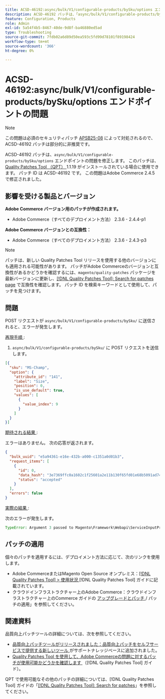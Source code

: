 ```yaml
---
title: ACSD-46192:async/bulk/V1/configurable-products/bySku/options エンドポイントの問題
description: ACSD-46192 パッチは、「async/bulk/V1/configurable-products/bySku/options」エンドポイントの問題を修正します。 このパッチは、[Quality Patches Tool （QPT） ] （https://experienceleague.adobe.com/ja/docs/commerce-operations/tools/quality-patches-tool/quality-patches-tool-to-self-serve-quality-patches） 1.1.19 がインストールされている場合に利用できます。 パッチ ID は ACSD-46192 です。 この問題はAdobe Commerce 2.4.5 で修正されました。
feature: Configuration, Products
role: Admin
exl-id: 5a54f4b5-8467-40de-9d8f-ba46880ed5ad
type: Troubleshooting
source-git-commit: 7fdb02a6d89d50ea593c5fd99d78101f89198424
workflow-type: tm+mt
source-wordcount: '366'
ht-degree: 0%

---
```


# ACSD-46192:async/bulk/V1/configurable-products/bySku/options エンドポイントの問題

>[!NOTE]
>
>この問題は必須のセキュリティパッチ [APSB25-08](https://experienceleague.adobe.com/ja/docs/commerce-knowledge-base/kb/troubleshooting/known-issues-patches-attached/security-update-available-for-adobe-commerce-apsb25-08) によって対処されるので、ACSD-46192 パッチは部分的に非推奨です。

ACSD-46192 パッチは、`async/bulk/V1/configurable-products/bySku/options` エンドポイントの問題を修正します。 このパッチは、[Quality Patches Tool （QPT） ](https://experienceleague.adobe.com/ja/docs/commerce-operations/tools/quality-patches-tool/quality-patches-tool-to-self-serve-quality-patches)1.1.19 がインストールされている場合に使用できます。 パッチ ID は ACSD-46192 です。 この問題はAdobe Commerce 2.4.5 で修正されました。

## 影響を受ける製品とバージョン

**Adobe Commerce バージョン用のパッチが作成されます。**

* Adobe Commerce（すべてのデプロイメント方法） 2.3.6 - 2.4.4-p1

**Adobe Commerce バージョンとの互換性：**

* Adobe Commerce（すべてのデプロイメント方法） 2.3.6 - 2.4.3-p3

>[!NOTE]
>
>パッチは、新しい Quality Patches Tool リリースを使用する他のバージョンにも適用される可能性があります。 パッチがAdobe Commerceのバージョンと互換性があるかどうかを確認するには、`magento/quality-patches` パッケージを最新バージョンに更新し、[[!DNL Quality Patches Tool]: Search for patches page](https://experienceleague.adobe.com/ja/docs/commerce-operations/tools/quality-patches-tool/quality-patches-tool-to-self-serve-quality-patches) で互換性を確認します。 パッチ ID を検索キーワードとして使用して、パッチを見つけます。

## 問題

POST リクエストが `async/bulk/V1/configurable-products/bySku/` に送信されると、エラーが発生します。

<u> 再現手順 </u>:

1. `async/bulk/V1/configurable-products/bySku/` に POST リクエストを送信します。

```JSON
[{
  "sku": "MS-Champ",
  "option": {
    "attribute_id": "141",
    "label": "Size",
    "position": 0,
    "is_use_default": true,
    "values": [
      {
        "value_index": 9
      }
    ]
  }
}]
```

<u> 期待される結果 </u>:

エラーはありません。 次の応答が返されます。

```JSON
{
  "bulk_uuid": "e5a94361-e16e-432b-a000-c1351a0d01b3",
  "request_items": [
    {
      "id": 0,
      "data_hash": "3e7369ffc0a1602c1f25601a2e11b130f65fd01e68b5091ad746d0cac5b7f35d",
      "status": "accepted"
    }
  ],
  "errors": false
}
```

<u> 実際の結果 </u>:

次のエラーが発生します。

```PHP
TypeError: Argument 3 passed to Magento\Framework\Webapi\ServiceInputProcessor::process() must be of the type array, string given, called in /var/www/html/vendor/magento/module-webapi-async/Controller/Rest/Asynchronous/InputParamsResolver.php on line 154 and defined in /var/www/html/vendor/magento/framework/Webapi/ServiceInputProcessor.php:172
```

## パッチの適用

個々のパッチを適用するには、デプロイメント方法に応じて、次のリンクを使用します。

* Adobe CommerceまたはMagento Open Source オンプレミス：[[!DNL Quality Patches Tool] > 使用状況 ](/help/tools/quality-patches-tool/usage.md) [!DNL Quality Patches Tool] ガイドに記載されています。
* クラウドインフラストラクチャー上のAdobe Commerce：クラウドインフラストラクチャー上のCommerce ガイドの [ アップグレードとパッチ ](https://experienceleague.adobe.com/docs/commerce-cloud-service/user-guide/develop/upgrade/apply-patches.html?lang=ja)/ パッチの適用」を参照してください。

## 関連資料

品質向上パッチツールの詳細については、次を参照してください。

* [ 品質向上パッチツールがリリースされました：品質向上パッチをセルフサービスで提供する新しいツール ](https://experienceleague.adobe.com/ja/docs/commerce-operations/tools/quality-patches-tool/quality-patches-tool-to-self-serve-quality-patches) がサポートナレッジベースに追加されました。
* [Quality Patches Tool を使用して、Adobe Commerceの問題に対するパッチが使用可能かどうかを確認します ](/help/tools/quality-patches-tool/patches-available-in-qpt/check-patch-for-magento-issue-with-magento-quality-patches.md) （[!DNL Quality Patches Tool] ガイド）。

QPT で使用可能なその他のパッチの詳細については、[!DNL Quality Patches Tool] ガイドの「[[!DNL Quality Patches Tool]: Search for patches](https://experienceleague.adobe.com/tools/commerce-quality-patches/index.html?lang=ja)」を参照してください。
